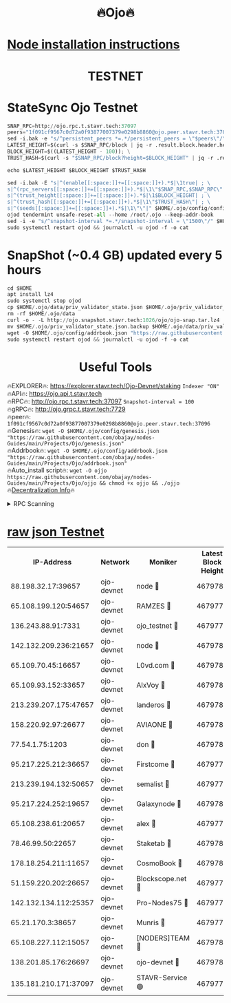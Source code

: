 <h1 align="center"> 🔥Ojo🔥</h1>

[Node installation instructions](https://github.com/obajay/nodes-Guides/tree/main/Projects/Ojo)
=

<h1 align="center"> TESTNET</h1>

# StateSync Ojo Testnet
```python
SNAP_RPC=http://ojo.rpc.t.stavr.tech:37097
peers="1f091cf9567c0d72a0f93877007379e0298b8860@ojo.peer.stavr.tech:37096"
sed -i.bak -e "s/^persistent_peers *=.*/persistent_peers = \"$peers\"/" $HOME/.ojo/config/config.toml
LATEST_HEIGHT=$(curl -s $SNAP_RPC/block | jq -r .result.block.header.height); \
BLOCK_HEIGHT=$((LATEST_HEIGHT - 100)); \
TRUST_HASH=$(curl -s "$SNAP_RPC/block?height=$BLOCK_HEIGHT" | jq -r .result.block_id.hash)

echo $LATEST_HEIGHT $BLOCK_HEIGHT $TRUST_HASH

sed -i.bak -E "s|^(enable[[:space:]]+=[[:space:]]+).*$|\1true| ; \
s|^(rpc_servers[[:space:]]+=[[:space:]]+).*$|\1\"$SNAP_RPC,$SNAP_RPC\"| ; \
s|^(trust_height[[:space:]]+=[[:space:]]+).*$|\1$BLOCK_HEIGHT| ; \
s|^(trust_hash[[:space:]]+=[[:space:]]+).*$|\1\"$TRUST_HASH\"| ; \
s|^(seeds[[:space:]]+=[[:space:]]+).*$|\1\"\"|" $HOME/.ojo/config/config.toml
ojod tendermint unsafe-reset-all --home /root/.ojo --keep-addr-book
sed -i -e "s/^snapshot-interval *=.*/snapshot-interval = \"1500\"/" $HOME/.ojo/config/app.toml
sudo systemctl restart ojod && journalctl -u ojod -f -o cat
```
# SnapShot (~0.4 GB) updated every 5 hours
```python
cd $HOME
apt install lz4
sudo systemctl stop ojod
cp $HOME/.ojo/data/priv_validator_state.json $HOME/.ojo/priv_validator_state.json.backup
rm -rf $HOME/.ojo/data
curl -o - -L http://ojo.snapshot.stavr.tech:1026/ojo/ojo-snap.tar.lz4 | lz4 -c -d - | tar -x -C $HOME/.ojo --strip-components 2
mv $HOME/.ojo/priv_validator_state.json.backup $HOME/.ojo/data/priv_validator_state.json
wget -O $HOME/.ojo/config/addrbook.json "https://raw.githubusercontent.com/obajay/nodes-Guides/main/Projects/Ojo/addrbook.json"
sudo systemctl restart ojod && journalctl -u ojod -f -o cat
```
 <h1 align="center"> Useful Tools</h1>

🔥EXPLORER🔥:        https://explorer.stavr.tech/Ojo-Devnet/staking        `Indexer "ON"` \
🔥API🔥:                     https://ojo.api.t.stavr.tech \
🔥RPC🔥:                    http://ojo.rpc.t.stavr.tech:37097              `Snapshot-interval = 100` \
🔥gRPC🔥:                  http://ojo.grpc.t.stavr.tech:7729 \
🔥peer🔥:                   `1f091cf9567c0d72a0f93877007379e0298b8860@ojo.peer.stavr.tech:37096` \
🔥Genesis🔥:    ```wget -O $HOME/.ojo/config/genesis.json "https://raw.githubusercontent.com/obajay/nodes-Guides/main/Projects/Ojo/genesis.json"``` \
🔥Addrbook🔥:    ```wget -O $HOME/.ojo/config/addrbook.json "https://raw.githubusercontent.com/obajay/nodes-Guides/main/Projects/Ojo/addrbook.json"``` \
🔥Auto_install script🔥: ```wget -O ojjo https://raw.githubusercontent.com/obajay/nodes-Guides/main/Projects/Ojo/ojjo && chmod +x ojjo && ./ojjo``` \
🔥[Decentralization Info](https://github.com/obajay/StateSync-snapshots/tree/main/Projects/Ojo/Decentralization)🔥



<details>
<summary>RPC Scanning</summary>

<h2 align="center"> We scan nodes in real time every 4 hours. And we provide the final result of RPC endpoints.
We cannot influence the operation of these nodes in any way. </h2>


```python
If Voting Power is higher than 0 --> then the Node is a validator of the network and may be subject to attack and be a potential threat to the chain.
```
```python
We marked such validators with a red symbol
```

</details>

[raw json Testnet](https://rpc-check.ojot.stavr.tech/ojot/rpc-ojot-result.json)
=


<table><tr><th>IP-Address</th><th>Network</th><th>Moniker</th><th>Latest Block Height</th><th>Earliest Block Height</th><th>Catching Up</th><th>Tx Index</th><th>Voting Power</th><th>Scan Time</th></tr><tr><td>88.198.32.17:39657</td><td>ojo-devnet</td><td>node 🔴</td><td>4679783</td><td>300001</td><td>False</td><td>on</td><td>65654</td><td>2023-12-27T03:41:44.478562389UTC</td></tr><tr><td>65.108.199.120:54657</td><td>ojo-devnet</td><td>RAMZES 🔴</td><td>4679778</td><td>306156</td><td>False</td><td>on</td><td>15420</td><td>2023-12-27T03:41:15.312790668UTC</td></tr><tr><td>136.243.88.91:7331</td><td>ojo-devnet</td><td>ojo_testnet 🔴</td><td>4679779</td><td>308845</td><td>False</td><td>on</td><td>1000</td><td>2023-12-27T03:41:21.671333357UTC</td></tr><tr><td>142.132.209.236:21657</td><td>ojo-devnet</td><td>node 🔴</td><td>4679782</td><td>350001</td><td>False</td><td>on</td><td>1999</td><td>2023-12-27T03:41:41.290096450UTC</td></tr><tr><td>65.109.70.45:16657</td><td>ojo-devnet</td><td>L0vd.com 🔴</td><td>4679784</td><td>695918</td><td>False</td><td>off</td><td>998</td><td>2023-12-27T03:41:52.239272759UTC</td></tr><tr><td>65.109.93.152:33657</td><td>ojo-devnet</td><td>AlxVoy 🔴</td><td>4679782</td><td>2319801</td><td>False</td><td>on</td><td>4536782</td><td>2023-12-27T03:41:41.038177227UTC</td></tr><tr><td>213.239.207.175:47657</td><td>ojo-devnet</td><td>landeros 🔴</td><td>4679781</td><td>2714001</td><td>False</td><td>off</td><td>11083</td><td>2023-12-27T03:41:32.504398450UTC</td></tr><tr><td>158.220.92.97:26677</td><td>ojo-devnet</td><td>AVIAONE 🔴</td><td>4679781</td><td>2754001</td><td>False</td><td>on</td><td>13867</td><td>2023-12-27T03:41:32.273462148UTC</td></tr><tr><td>77.54.1.75:1203</td><td>ojo-devnet</td><td>don 🔴</td><td>4679783</td><td>2906401</td><td>False</td><td>on</td><td>10</td><td>2023-12-27T03:41:44.206248017UTC</td></tr><tr><td>95.217.225.212:36657</td><td>ojo-devnet</td><td>Firstcome 🔴</td><td>4679779</td><td>2985946</td><td>False</td><td>on</td><td>13566</td><td>2023-12-27T03:41:21.376952511UTC</td></tr><tr><td>213.239.194.132:50657</td><td>ojo-devnet</td><td>semalist 🔴</td><td>4679778</td><td>3223522</td><td>False</td><td>on</td><td>19037</td><td>2023-12-27T03:41:15.576574390UTC</td></tr><tr><td>95.217.224.252:19657</td><td>ojo-devnet</td><td>Galaxynode 🔴</td><td>4679784</td><td>3685492</td><td>False</td><td>on</td><td>11888</td><td>2023-12-27T03:41:49.212755276UTC</td></tr><tr><td>65.108.238.61:20657</td><td>ojo-devnet</td><td>alex 🔴</td><td>4679778</td><td>4158001</td><td>False</td><td>on</td><td>11359</td><td>2023-12-27T03:41:14.957834746UTC</td></tr><tr><td>78.46.99.50:22657</td><td>ojo-devnet</td><td>Staketab 🔴</td><td>4679784</td><td>4254801</td><td>False</td><td>on</td><td>1276</td><td>2023-12-27T03:41:52.538207200UTC</td></tr><tr><td>178.18.254.211:11657</td><td>ojo-devnet</td><td>CosmoBook 🔴</td><td>4679783</td><td>4392001</td><td>False</td><td>off</td><td>1057</td><td>2023-12-27T03:41:43.738423757UTC</td></tr><tr><td>51.159.220.202:26657</td><td>ojo-devnet</td><td>Blockscope.net 🔴</td><td>4679778</td><td>4425001</td><td>False</td><td>on</td><td>981</td><td>2023-12-27T03:41:14.617973368UTC</td></tr><tr><td>142.132.134.112:25357</td><td>ojo-devnet</td><td>Pro-Nodes75 🔴</td><td>4679778</td><td>4579778</td><td>False</td><td>on</td><td>24651</td><td>2023-12-27T03:41:18.551023622UTC</td></tr><tr><td>65.21.170.3:38657</td><td>ojo-devnet</td><td>Munris 🔴</td><td>4679779</td><td>4579779</td><td>False</td><td>off</td><td>20123</td><td>2023-12-27T03:41:21.016750195UTC</td></tr><tr><td>65.108.227.112:15057</td><td>ojo-devnet</td><td>[NODERS]TEAM 🔴</td><td>4679784</td><td>4579784</td><td>False</td><td>off</td><td>9999</td><td>2023-12-27T03:41:49.545014824UTC</td></tr><tr><td>138.201.85.176:26697</td><td>ojo-devnet</td><td>ojo-devnet 🔴</td><td>4679784</td><td>4579784</td><td>False</td><td>on</td><td>1000024000</td><td>2023-12-27T03:41:51.894543357UTC</td></tr><tr><td>135.181.210.171:37097</td><td>ojo-devnet</td><td>STAVR-Service 🟢</td><td>4679778</td><td>4677001</td><td>False</td><td>on</td><td>0</td><td>2023-12-27T03:41:16.233233393UTC</td></tr></table>
